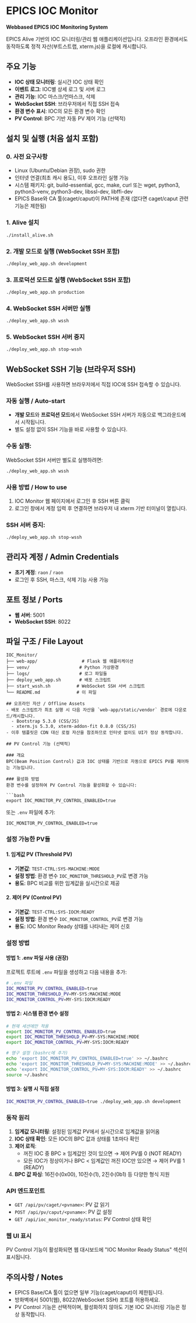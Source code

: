 # EPICS IOC Monitor

**Webbased EPICS IOC Monitoring System**

EPICS Alive 기반의 IOC 모니터링/관리 웹 애플리케이션입니다. 오프라인 환경에서도 동작하도록 정적 자산(부트스트랩, xterm.js)을 로컬에 캐시합니다.

## 주요 기능

- **IOC 상태 모니터링**: 실시간 IOC 상태 확인
- **이벤트 로그**: IOC별 상세 로그 및 서버 로그
- **관리 기능**: IOC 마스크/언마스크, 삭제
- **WebSocket SSH**: 브라우저에서 직접 SSH 접속
- **환경 변수 표시**: IOC의 모든 환경 변수 확인
- **PV Control**: BPC 기반 자동 PV 제어 기능 (선택적)

## 설치 및 실행 (처음 설치 포함)

### 0. 사전 요구사항
- Linux (Ubuntu/Debian 권장), sudo 권한
- 인터넷 연결(최초 캐시 용도), 이후 오프라인 실행 가능
- 시스템 패키지: git, build-essential, gcc, make, curl 또는 wget, python3, python3-venv, python3-dev, libssl-dev, libffi-dev
- EPICS Base와 CA 툴(caget/caput)이 PATH에 존재 (없다면 caget/caput 관련 기능은 제한됨)

### 1. Alive 설치
```bash
./install_alive.sh
```

### 2. 개발 모드로 실행 (WebSocket SSH 포함)
```bash
./deploy_web_app.sh development
```

### 3. 프로덕션 모드로 실행 (WebSocket SSH 포함)
```bash
./deploy_web_app.sh production
```

### 4. WebSocket SSH 서버만 실행
```bash
./deploy_web_app.sh wssh
```

### 5. WebSocket SSH 서버 중지
```bash
./deploy_web_app.sh stop-wssh
```

## WebSocket SSH 기능 (브라우저 SSH)

WebSocket SSH를 사용하면 브라우저에서 직접 IOC에 SSH 접속할 수 있습니다.

### 자동 실행 / Auto-start
- **개발 모드**와 **프로덕션 모드**에서 WebSocket SSH 서버가 자동으로 백그라운드에서 시작됩니다.
- 별도 설정 없이 SSH 기능을 바로 사용할 수 있습니다.

### 수동 실행:
WebSocket SSH 서버만 별도로 실행하려면:
```bash
./deploy_web_app.sh wssh
```

### 사용 방법 / How to use
1. IOC Monitor 웹 페이지에서 로그인 후 SSH 버튼 클릭
2. 로그인 창에서 계정 입력 후 연결하면 브라우저 내 xterm 기반 터미널이 열립니다.

### SSH 서버 중지:
```bash
./deploy_web_app.sh stop-wssh
```

## 관리자 계정 / Admin Credentials

- **초기 계정**: `raon` / `raon`
- 로그인 후 SSH, 마스크, 삭제 기능 사용 가능

## 포트 정보 / Ports

- **웹 서버**: 5001
- **WebSocket SSH**: 8022

## 파일 구조 / File Layout

```
IOC_Monitor/
├── web-app/                 # Flask 웹 애플리케이션
├── venv/                   # Python 가상환경
├── logs/                   # 로그 파일들
├── deploy_web_app.sh       # 배포 스크립트
├── start_wssh.sh          # WebSocket SSH 서버 스크립트
└── README.md              # 이 파일

## 오프라인 자산 / Offline Assets
- 배포 스크립트가 최초 실행 시 다음 자산을 `web-app/static/vendor` 경로에 다운로드/캐시합니다.
  - Bootstrap 5.3.0 (CSS/JS)
  - xterm.js 5.3.0, xterm-addon-fit 0.8.0 (CSS/JS)
- 이후 템플릿은 CDN 대신 로컬 자산을 참조하므로 인터넷 없이도 UI가 정상 동작합니다.

## PV Control 기능 (선택적)

### 개요
BPC(Beam Position Control) 값과 IOC 상태를 기반으로 자동으로 EPICS PV를 제어하는 기능입니다.

### 활성화 방법
환경 변수를 설정하여 PV Control 기능을 활성화할 수 있습니다:

```bash
export IOC_MONITOR_PV_CONTROL_ENABLED=true
```

또는 `.env` 파일에 추가:
```
IOC_MONITOR_PV_CONTROL_ENABLED=true
```

### 설정 가능한 PV들

#### 1. 임계값 PV (Threshold PV)
- **기본값**: `TEST-CTRL:SYS-MACHINE:MODE`
- **설정 방법**: 환경 변수 `IOC_MONITOR_THRESHOLD_PV`로 변경 가능
- **용도**: BPC 비교를 위한 임계값을 실시간으로 제공

#### 2. 제어 PV (Control PV)
- **기본값**: `TEST-CTRL:SYS-IOCM:READY`
- **설정 방법**: 환경 변수 `IOC_MONITOR_CONTROL_PV`로 변경 가능
- **용도**: IOC Monitor Ready 상태를 나타내는 제어 신호

### 설정 방법

#### 방법 1: .env 파일 사용 (권장)
프로젝트 루트에 `.env` 파일을 생성하고 다음 내용을 추가:

```bash
# .env 파일
IOC_MONITOR_PV_CONTROL_ENABLED=true
IOC_MONITOR_THRESHOLD_PV=MY-SYS:MACHINE:MODE
IOC_MONITOR_CONTROL_PV=MY-SYS:IOCM:READY
```

#### 방법 2: 시스템 환경 변수 설정
```bash
# 현재 세션에만 적용
export IOC_MONITOR_PV_CONTROL_ENABLED=true
export IOC_MONITOR_THRESHOLD_PV=MY-SYS:MACHINE:MODE
export IOC_MONITOR_CONTROL_PV=MY-SYS:IOCM:READY

# 영구 설정 (bashrc에 추가)
echo 'export IOC_MONITOR_PV_CONTROL_ENABLED=true' >> ~/.bashrc
echo 'export IOC_MONITOR_THRESHOLD_PV=MY-SYS:MACHINE:MODE' >> ~/.bashrc
echo 'export IOC_MONITOR_CONTROL_PV=MY-SYS:IOCM:READY' >> ~/.bashrc
source ~/.bashrc
```

#### 방법 3: 실행 시 직접 설정
```bash
IOC_MONITOR_PV_CONTROL_ENABLED=true ./deploy_web_app.sh development
```

### 동작 원리
1. **임계값 모니터링**: 설정된 임계값 PV에서 실시간으로 임계값을 읽어옴
2. **IOC 상태 확인**: 모든 IOC의 BPC 값과 상태를 1초마다 확인
3. **제어 로직**: 
   - 꺼진 IOC 중 BPC ≥ 임계값인 것이 있으면 → 제어 PV를 0 (NOT READY)
   - 모든 IOC가 정상이거나 BPC < 임계값인 꺼진 IOC만 있으면 → 제어 PV를 1 (READY)
4. **BPC 값 파싱**: 16진수(0x00), 10진수(1), 2진수(0b1) 등 다양한 형식 지원

### API 엔드포인트
- `GET /api/pv/caget/<pvname>`: PV 값 읽기
- `POST /api/pv/caput/<pvname>`: PV 값 설정
- `GET /api/ioc_monitor_ready/status`: PV Control 상태 확인

### 웹 UI 표시
PV Control 기능이 활성화되면 웹 대시보드에 "IOC Monitor Ready Status" 섹션이 표시됩니다.

## 주의사항 / Notes
- EPICS Base/CA 툴이 없으면 일부 기능(caget/caput)이 제한됩니다.
- 방화벽에서 5001(웹), 8022(WebSocket SSH) 포트를 허용하세요.
- PV Control 기능은 선택적이며, 활성화하지 않아도 기본 IOC 모니터링 기능은 정상 동작합니다.
``` 